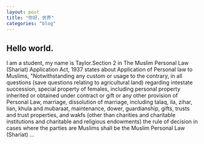 ```yaml
---
layout: post
title: "你好，世界"
categories: "blog"
---
```


## Hello world.

I am a student, my name is Taylor.Section 2 in The Muslim Personal Law (Shariat) Application Act, 1937 states about Application of Personal law to Muslims, "Notwithstanding any custom or usage to the contrary, in all questions (save questions relating to agricultural land) regarding intestate succession, special property of females, including personal property inherited or obtained under contract or gift or any other provision of Personal Law, marriage, dissolution of marriage, including talaq, ila, zihar, lian, khula and mubaraat, maintenance, dower, guardianship, gifts, trusts and trust properties, and wakfs (other than charities and charitable institutions and charitable and religious endowments) the rule of decision in cases where the parties are Muslims shall be the Muslim Personal Law (Shariat) 
...
